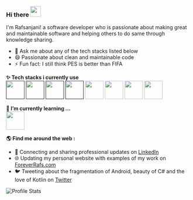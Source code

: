 ### Hi there  <img src="https://github.com/piyushP7pravin/piyushP7pravin/blob/master/Hi.gif" width="29px"> </h1>

I'm Rafsanjani! a software developer who is passionate about making great and maintainable software and helping others to do same through knowledge sharing. 


- 💬 Ask me about any of the tech stacks listed below
- 😄 Passionate about clean and maintainable code
- ⚡ Fun fact: I still think PES is better than FIFA

**✨ Tech stacks i currently use**
<br>
<code><a href="" target="_blank"><img height=50 src="https://www.vectorlogo.zone/logos/java/java-ar21.svg"><a/></code>
<code><a href="" target="_blank"><img height=50 src="https://www.vectorlogo.zone/logos/kotlinlang/kotlinlang-ar21.svg"/><a/></code>
<code><a href="" target="_blank"><img height=50 src="https://www.vectorlogo.zone/logos/firebase/firebase-ar21.svg"/><a/></code>
<code><a href="" target="_blank"><img height=50 src="https://www.vectorlogo.zone/logos/android/android-ar21.svg"></a></code>
<code><a href="https://analytics.google.com/" target="_blank"><img height="50" src="https://www.vectorlogo.zone/logos/google_analytics/google_analytics-ar21.svg"></a></code>
<code><a href="https://git-scm.com/" target="_blank"><img height="50" src="https://www.vectorlogo.zone/logos/git-scm/git-scm-ar21.svg"></a></code>
<code><a href="https://www.sqlite.org/" target="_blank"><img height="50" src="https://www.vectorlogo.zone/logos/sqlite/sqlite-ar21.svg"></a></code>
<code><a href="https://www.json.org/" target="_blank"><img height="50" src="https://www.vectorlogo.zone/logos/json/json-ar21.svg"></a></code>
  
  
  
**🌱 I’m currently learning ...**
<br>
<code><a href="https://cloud.google.com/" target="_blank"><img height="50" src="https://www.vectorlogo.zone/logos/google_cloud/google_cloud-ar21.svg"></a></code>

**🌎  Find me around the web :**
- 💼  Connecting and sharing professional updates on <a href="https://www.linkedin.com/in/foreverrafs/">LinkedIn</a>
- 🌐  Updating my personal website with examples of my work on <a href="https://foreverrafs.com">ForeverRafs.com</a>
- 🐦  Tweeting about the fragmentation of Android, beauty of C# and the love of Kotlin on <a href="https://twitter.com/coded_rafs/">Twitter</a>

![Profile Stats](https://github-readme-stats.vercel.app/api?username=rafsanjani&show_icons=true)
